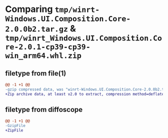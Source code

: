 # Comparing `tmp/winrt-Windows.UI.Composition.Core-2.0.0b2.tar.gz` & `tmp/winrt_Windows.UI.Composition.Core-2.0.1-cp39-cp39-win_arm64.whl.zip`

## filetype from file(1)

```diff
@@ -1 +1 @@
-gzip compressed data, was "winrt-Windows.UI.Composition.Core-2.0.0b2.tar", last modified: Sat Dec  2 18:26:26 2023, max compression
+Zip archive data, at least v2.0 to extract, compression method=deflate
```

## filetype from diffoscope

```diff
@@ -1 +1 @@
-GzipFile
+ZipFile
```


